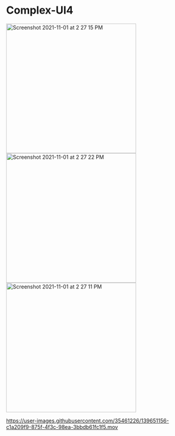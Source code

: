 # Complex-UI4
<img width="350" alt="Screenshot 2021-11-01 at 2 27 15 PM" src="https://user-images.githubusercontent.com/35461226/139651132-5a4ad784-1191-482f-abf5-08f556d6b617.png">
<img width="350" alt="Screenshot 2021-11-01 at 2 27 22 PM" src="https://user-images.githubusercontent.com/35461226/139651150-b180069e-c7d6-4205-b95b-54cdb80c922f.png">
<img width="350" alt="Screenshot 2021-11-01 at 2 27 11 PM" src="https://user-images.githubusercontent.com/35461226/139651154-eee7e49e-63f0-4411-8e2c-7e33ef06d8f0.png">


https://user-images.githubusercontent.com/35461226/139651156-c1a209f9-875f-4f3c-98ea-3bbdb61fc1f5.mov

